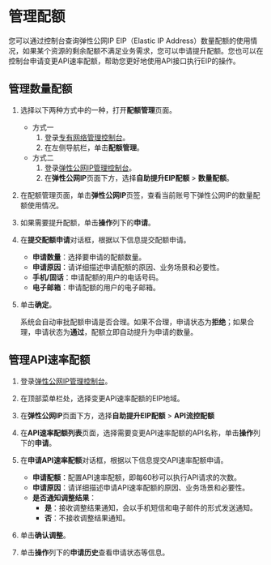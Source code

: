 # 管理配额

您可以通过控制台查询弹性公网IP EIP（Elastic IP Address）数量配额的使用情况，如果某个资源的剩余配额不满足业务需求，您可以申请提升配额。您也可以在控制台申请变更API速率配额，帮助您更好地使用API接口执行EIP的操作。

## 管理数量配额

1.  选择以下两种方式中的一种，打开**配额管理**页面。

    -   方式一
        1.  登录[专有网络管理控制台](https://vpcnext.console.aliyun.com/vpc)。
        2.  在左侧导航栏，单击**配额管理**。
    -   方式二
        1.  登录[弹性公网IP管理控制台](https://vpc.console.aliyun.com/eip)。
        2.  在**弹性公网IP**页面下方，选择**自助提升EIP配额** \> **数量配额**。
2.  在配额管理页面，单击**弹性公网IP**页签，查看当前账号下弹性公网IP的数量配额使用情况。

3.  如果需要提升配额，单击**操作**列下的**申请**。

4.  在**提交配额申请**对话框，根据以下信息提交配额申请。

    -   **申请数量**：选择要申请的配额数量。
    -   **申请原因**：请详细描述申请配额的原因、业务场景和必要性。
    -   **手机/固话**：申请配额的用户的电话号码。
    -   **电子邮箱**：申请配额的用户的电子邮箱。
5.  单击**确定**。

    系统会自动审批配额申请是否合理。如果不合理，申请状态为**拒绝**；如果合理，申请状态为**通过**，配额立即自动提升为申请的数量。


## 管理API速率配额

1.  登录[弹性公网IP管理控制台](https://vpc.console.aliyun.com/eip)。

2.  在顶部菜单栏处，选择变更API速率配额的EIP地域。

3.  在**弹性公网IP**页面下方，选择**自助提升EIP配额** \> **API流控配额**

4.  在**API速率配额列表**页面，选择需要变更API速率配额的API名称，单击**操作**列下的**申请**。

5.  在**申请API速率配额**对话框，根据以下信息提交API速率配额申请。

    -   **申请配额**：配置API速率配额，即每60秒可以执行API请求的次数。
    -   **申请原因**：请详细描述申请API速率配额的原因、业务场景和必要性。
    -   **是否通知调整结果**：
        -   **是**：接收调整结果通知，会以手机短信和电子邮件的形式发送通知。
        -   **否**：不接收调整结果通知。
6.  单击**确认调整**。

7.  单击**操作**列下的**申请历史**查看申请状态等信息。


